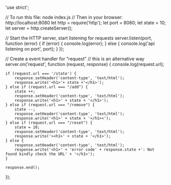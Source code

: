 'use strict';

// To run this file: node index.js
// Then in your browser: http://localhost:8080
let http = require('http');
let port = 8080;
let state = 10;
let server = http.createServer();

// Start the HTTP server, start listening for requests
server.listen(port, function (error) {
    if (error) {
        console.log(error);
    } else {
        console.log('api listening on port', port);
    }
});

// Create a event handler for "request"
// this is an alternative way
server.on('request', function (request, response) {
    console.log(request.url);

    if (request.url === '/state') {
        response.setHeader('content-type', 'text/html');
        response.write('<h1>'+ state +'</h1>');
    } else if (request.url === "/add") {
        state ++;
        response.setHeader('content-type', 'text/html');
        response.write('<h1>' + state + '</h1>');
    } else if (request.url === "/remove") {
        state --;
        response.setHeader('content-type', 'text/html');
        response.write('<h1>' + state + '</h1><');
    } else if (request.url === "/reset") {
        state = 10;
        response.setHeader('content-type', 'text/html');
        response.write('><h1>' + state + '</h1>');
    } else {
        response.setHeader('content-type', 'text/html');
        response.write('<h1>' + 'error code' + response.state +': Not found kindly check the URL' + '</h1>');
    }

    response.end();
});
